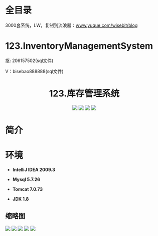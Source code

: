 # 全目录

3000套系统，LW，复制到流浪器：www.yuque.com/wisebit/blog

# 123.InventoryManagementSystem

<p>抠: 206157502(sql文件)</p>
<p>V：bisebao888888(sql文件)</p>

<p><h1 align="center">123.库存管理系统</h1></p>


<p align="center">
	<img src="https://img.shields.io/badge/jdk-1.8-orange.svg"/>
    <img src="https://img.shields.io/badge/spring-5.x-lightgrey.svg"/>
    <img src="https://img.shields.io/badge/hibernate-3.x-blue.svg"/>
    <img src="https://img.shields.io/badge/struts2-2.x-yellow.svg"/>
</p>

# 简介
>
> 



# 环境

- <b>IntelliJ IDEA 2009.3</b>

- <b>Mysql 5.7.26</b>

- <b>Tomcat 7.0.73</b>

- <b>JDK 1.8</b>




## 缩略图

![](https://bitwise.oss-cn-heyuan.aliyuncs.com/2024/9/10/1faa6d18-e955-4599-b3ea-6ab022385346.png)
![](https://bitwise.oss-cn-heyuan.aliyuncs.com/2024/9/10/95f3c1a9-7ac9-4ca4-8133-3a324a8e6271.png)
![](https://bitwise.oss-cn-heyuan.aliyuncs.com/2024/9/10/1f129d19-ed77-487d-b469-3697e92c0314.png)
![](https://bitwise.oss-cn-heyuan.aliyuncs.com/2024/9/10/29b05e39-dabc-41a5-aa6e-eb9a259088ba.png)
![](https://bitwise.oss-cn-heyuan.aliyuncs.com/2024/9/10/c7bc6a9b-4c30-42a3-a000-3f6dc4313955.png)

